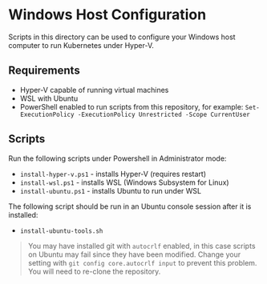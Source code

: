 # Windows Host Configuration
Scripts in this directory can be used to configure your Windows host computer to run Kubernetes under Hyper-V.

## Requirements
* Hyper-V capable of running virtual machines
* WSL with Ubuntu
* PowerShell enabled to run scripts from this repository, for example: `Set-ExecutionPolicy -ExecutionPolicy Unrestricted -Scope CurrentUser`

## Scripts
Run the following scripts under Powershell in Administrator mode:
* `install-hyper-v.ps1` - installs Hyper-V (requires restart)
* `install-wsl.ps1` - installs WSL (Windows Subsystem for Linux)
* `install-ubuntu.ps1` - installs Ubuntu to run under WSL

The following script should be run in an Ubuntu console session after it is installed:
* `install-ubuntu-tools.sh`

> You may have installed git with `autocrlf` enabled, in this case scripts on Ubuntu may fail since they have been modified.
> Change your setting with `git config core.autocrlf input` to prevent this problem. You will need to re-clone the repository.
